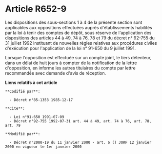 # Article R652-9

Les dispositions des sous-sections 1 à 4 de la présente section sont applicables aux oppositions effectuées auprès
d'établissements habilités par la loi à tenir des comptes de dépôt, sous réserve de l'application des dispositions des
articles 44 à 49, 74 à 76, 78 et 79 du décret n° 92-755 du 31 juillet 1992 instituant de nouvelles règles relatives aux
procédures civiles d'exécution pour l'application de la loi n° 91-650 du 9 juillet 1991.

Lorsque l'opposition est effectuée sur un compte joint, le tiers détenteur, dans un délai de huit jours à compter de la
notification de la lettre d'opposition, en informe les autres titulaires du compte par lettre recommandée avec demande d'avis
de réception.

**Liens relatifs à cet article**

	**Codifié par**:

	  - Décret n°85-1353 1985-12-17

	**Cite**:

	  - Loi n°91-650 1991-07-09
	  - Décret n°92-755 1992-07-31 art. 44 à 49, art. 74 à 76, art. 78, art. 79

	**Modifié par**:

	  - Décret n°2000-19 du 11 janvier 2000 - art. 6 () JORF 12 janvier 2000 en vigueur le 1er janvier 2000

